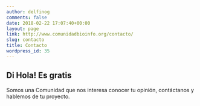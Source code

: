 ```yaml
---
author: delfinog
comments: false
date: 2018-02-22 17:07:40+00:00
layout: page
link: http://www.comunidadbioinfo.org/contacto/
slug: contacto
title: Contacto
wordpress_id: 35
---
```


## Di Hola! Es gratis


Somos una Comunidad que nos interesa conocer tu opinión, contáctanos y hablemos de tu proyecto.


